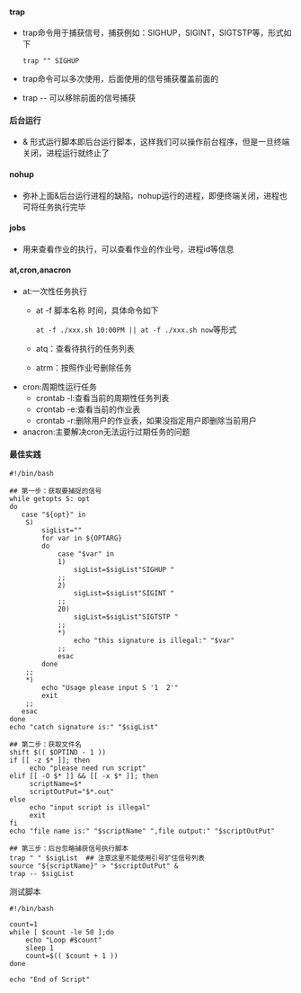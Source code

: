 #### trap

* trap命令用于捕获信号，捕获例如：SIGHUP，SIGINT，SIGTSTP等，形式如下

  `trap "" SIGHUP`
* trap命令可以多次使用，后面使用的信号捕获覆盖前面的
* trap -- 可以移除前面的信号捕获

#### 后台运行

* & 形式运行脚本即后台运行脚本，这样我们可以操作前台程序，但是一旦终端关闭，进程运行就终止了

#### nohup

* 弥补上面&后台运行进程的缺陷，nohup运行的进程，即便终端关闭，进程也可将任务执行完毕

#### jobs

* 用来查看作业的执行，可以查看作业的作业号，进程id等信息

#### at,cron,anacron

* at:一次性任务执行
  * at -f 脚本名称 时间，具体命令如下[](https://)

    `at -f ./xxx.sh 10:00PM || at -f ./xxx.sh now`等形式
  * atq：查看待执行的任务列表
  * atrm：按照作业号删除任务
* cron:周期性运行任务
  * crontab -l:查看当前的周期性任务列表
  * crontab -e:查看当前的作业表
  * crontab -r:删除用户的作业表，如果没指定用户即删除当前用户
* anacron:主要解决cron无法运行过期任务的问题

#### 最佳实践

```
#!/bin/bash

## 第一步：获取要捕捉的信号
while getopts S: opt
do
   case "${opt}" in
    S)
        sigList=""
        for var in ${OPTARG}
        do
            case "$var" in
            1)
                sigList=$sigList"SIGHUP "
            ;;
            2)
                sigList=$sigList"SIGINT "
            ;;
            20)
                sigList=$sigList"SIGTSTP "
            ;;
            *) 
                echo "this signature is illegal:" "$var"
            ;;
            esac
        done
    ;;
    *)
        echo "Usage please input S '1  2'"
        exit
    ;;
   esac
done
echo "catch signature is:" "$sigList"

## 第二步：获取文件名
shift $(( $OPTIND - 1 ))
if [[ -z $* ]]; then
     echo "please need run script"
elif [[ -O $* ]] && [[ -x $* ]]; then
     scriptName=$*
     scriptOutPut="$*.out"
else
     echo "input script is illegal"
     exit
fi
echo "file name is:" "$scriptName" ",file output:" "$scriptOutPut"

## 第三步：后台忽略捕获信号执行脚本
trap " " $sigList  ## 注意这里不能使用引号扩住信号列表
source "${scriptName}" > "$scriptOutPut" &
trap -- $sigList
```

测试脚本

```
#!/bin/bash

count=1
while [ $count -le 50 ];do
    echo "Loop #$count"
    sleep 1
    count=$(( $count + 1 ))
done

echo "End of Script"
```

